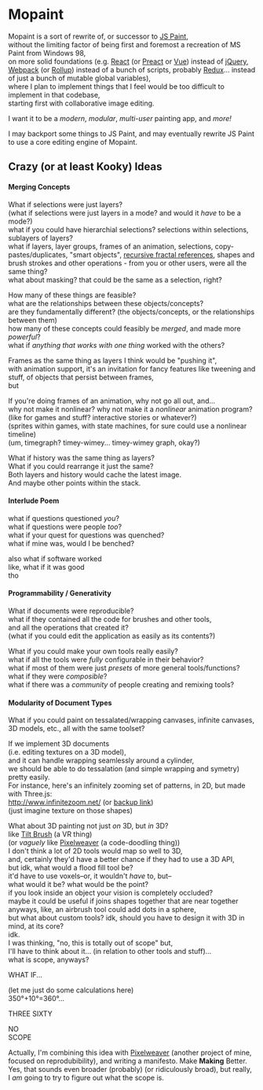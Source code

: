 
# Mopaint

Mopaint is a sort of rewrite of, or successor to [JS Paint],  
without the limiting factor of being first and foremost a recreation of MS Paint from Windows 98,  
on more solid foundations (e.g. [React] (or [Preact] or [Vue]) instead of [jQuery], [Webpack] (or [Rollup]) instead of a bunch of scripts, probably [Redux]... instead of just a bunch of mutable global variables),  
where I plan to implement things that I feel would be too difficult to implement in that codebase,  
starting first with collaborative image editing.

I want it to be a *modern*, *modular*, *multi-user* painting app, and *more!*

I may backport some things to JS Paint, and may eventually rewrite JS Paint to use a core editing engine of Mopaint.

## Crazy (or at least Kooky) Ideas

#### Merging Concepts

What if selections were just layers?  
(what if selections were just layers in a mode? and would it *have* to be a mode?)  
what if you could have hierarchial selections? selections within selections, sublayers of layers?  
what if layers, layer groups, frames of an animation, selections, copy-pastes/duplicates, "smart objects", [recursive fractal references], shapes and brush strokes and other operations - from you or other users, were all the same thing?  
what about masking? that could be the same as a selection, right?

[recursive fractal references]: http://dood.al/

How many of these things are feasible?  
what are the relationships between these objects/concepts?  
are they fundamentally different? (the objects/concepts, or the relationships between them)  
how many of these concepts could feasibly be *merged*, and made more *powerful*?  
what if *anything that works with one thing* worked with the others?  

Frames as the same thing as layers I think would be "pushing it",  
with animation support, it's an invitation for fancy features like tweening and stuff, of objects that persist between frames,  
but 

If you're doing frames of an animation, why not go all out, and...  
why not make it nonlinear? why not make it a *nonlinear* animation program?  
(like for games and stuff? interactive stories or whatever?)  
(sprites within games, with state machines, for sure could use a nonlinear timeline)  
(um, timegraph? timey-wimey... timey-wimey graph, okay?)

What if history was the same thing as layers?  
What if you could rearrange it just the same?  
Both layers and history would cache the latest image.  
And maybe other points within the stack.  

#### Interlude Poem

what if questions questioned *you*?  
what if questions were people *too*?  
what if your quest for questions was quenched?  
what if mine was, would I be benched?  

also what if software worked  
like, what if it was good  
tho  

#### Programmability / Generativity

What if documents were reproducible?  
what if they contained all the code for brushes and other tools,  
and all the operations that created it?  
(what if you could edit the application as easily as its contents?)  

What if you could make your own tools really easily?  
what if all the tools were *fully* configurable in their behavior?  
what if most of them were just *presets* of more general tools/functions?  
what if they were *composible*?  
what if there was a *community* of people creating and remixing tools?  

#### Modularity of Document Types

What if you could paint on tessalated/wrapping canvases, infinite canvases, 3D models, etc., all with the same toolset?  

If we implement 3D documents  
(i.e. editing textures on a 3D model),  
and it can handle wrapping seamlessly around a cylinder,  
we should be able to do tessalation (and simple wrapping and symetry) pretty easily.  
For instance, here's an infinitely zooming set of patterns, in 2D, but made with Three.js:  
http://www.infinitezoom.net/ (or [backup link](https://web.archive.org/web/20180127023916/http://www.infinitezoom.net/))  
(just imagine texture on those shapes)  

What about 3D painting not just *on* 3D, but *in* 3D?  
like [Tilt Brush](https://www.tiltbrush.com/) (a VR thing)  
(or *vaguely* like [Pixelweaver](https://github.com/1j01/pixelweaver) (a code-doodling thing))  
I don't think a lot of 2D tools would map so well to 3D,  
and, certainly they'd have a better chance if they had to use a 3D API,  
but idk, what would a flood fill tool be?  
it'd have to use voxels–or, it wouldn't *have* to, but–  
what would it be? what would be the point?  
if you look inside an object your vision is completely occluded?  
maybe it could be useful if joins shapes together that are near together  
anyways, like, an airbrush tool could add dots in a sphere,  
but what about custom tools? idk, should you have to design it with 3D in mind, at its core?  
idk.  
I was thinking, "no, this is totally out of scope" but,  
I'll have to think about it... (in relation to other tools and stuff)...  
what is scope, anyways?  

WHAT IF...  

(let me just do some calculations here)  
350°+10°=360°...  

THREE SIXTY  

NO  
SCOPE  

Actually, I'm combining this idea with [Pixelweaver](https://github.com/1j01/pixelweaver) (another project of mine, focused on reprodubibility), and writing a manifesto. Make **Making** Better.
Yes, that sounds even broader (probably) (or ridiculously broad), but really, I *am* going to try to figure out what the scope is.

[JS Paint]: https://github.com/1j01/jspaint/
[React]: https://facebook.github.io/react/
[Preact]: https://preactjs.com/
[Vue]: https://vuejs.org/
[jQuery]: https://jquery.com/
[Webpack]: https://webpack.github.io/
[Redux]: http://redux.js.org/
[Rollup]: https://rollupjs.org/

